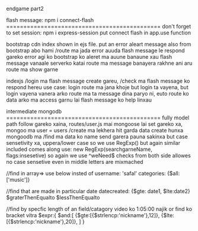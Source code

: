 endgame part2

flash message: npm i connect-flash  =============================================
don't forget to set session: npm i express-session
put connect flash in  app.use function

bootstrap cdn index shown in ejs file. put an error aleart message also from bootstrap
abo hami /route ma jada error auuda flash message le respond gareko error agi ko bootstrap ko aleret ma auune banaune xau
    flash message vanaale serverko katai route ma message banayera rakhne ani aru route ma show garne

indexjs /login ma flash message create gareu, /check ma flash message ko respond hereu
use case: login route ma jana khoje but login ta vayena, but login vayena vanera arko route ma ta message dina paryo ni, euto route ko data arko ma access garnu lai flash message ko help linxau


intermediate mongodb =============================================
fully model path follow gareko xaina, routes/user.js mai mongoose lai set gareko xa, mongoo ma user = users
/create ma lekhera hit garda data create hunxa mongoodb ma
/find ma data ko name send garera pauna sakinxa but
    case sensetivity xa, uppera/lower case
    so we use RegExp() but again similar included comes along
    use: new RegExp(searchgarneName, flags:insesetive)
    so again we use ^weNeed$ checks from both side
    allowes no case sensetive even in middle letters are mixmached

//find in array=> use below insted of username: 'safal' 
        categories: {$all: ['music']}

//find that are made in particular date
    datecreated: {$gte: date1, $lte:date2}
    $graterThenEqualto  $lessThenEqualto

//find by specfic length of an field/catagory
    video ko 1:05:00 najik or find ko bracket vitra
    $expr:{
        $and:[
            {$gte:[{$strlencp:'nickname'},12]},
            {$lte:[{$strlencp:'nickname'},20]},
        ]
    }


